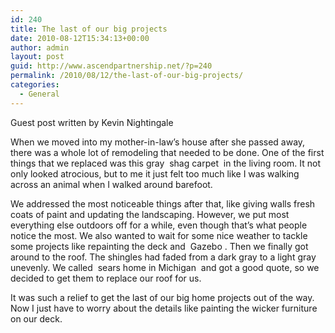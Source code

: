 ```yaml
---
id: 240
title: The last of our big projects
date: 2010-08-12T15:34:13+00:00
author: admin
layout: post
guid: http://www.ascendpartnership.net/?p=240
permalink: /2010/08/12/the-last-of-our-big-projects/
categories:
  - General
---
```

Guest post written by Kevin Nightingale

When we moved into my mother-in-law’s house after she passed away, there was a whole lot of remodeling that needed to be done. One of the first things that we replaced was this gray &nbsp;shag carpet&nbsp; in the living room. It not only looked atrocious, but to me it just felt too much like I was walking across an animal when I walked around barefoot.

We addressed the most noticeable things after that, like giving walls fresh coats of paint and updating the landscaping. However, we put most everything else outdoors off for a while, even though that’s what people notice the most. We also wanted to wait for some nice weather to tackle some projects like repainting the deck and &nbsp;Gazebo&nbsp;. Then we finally got around to the roof. The shingles had faded from a dark gray to a light gray unevenly. We called &nbsp;sears home in Michigan&nbsp; and got a good quote, so we decided to get them to replace our roof for us.

It was such a relief to get the last of our big home projects out of the way. Now I just have to worry about the details like painting the wicker furniture on our deck.